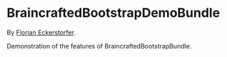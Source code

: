 BraincraftedBootstrapDemoBundle
===============================

By [Florian Eckerstorfer](http://florianeckerstorfer.com).

Demonstration of the features of BraincraftedBootstrapBundle.

